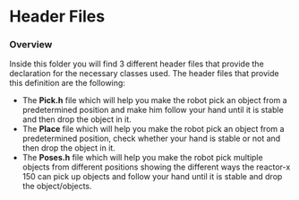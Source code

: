 
# Header Files
### Overview
Inside this folder you will find 3 different header files that provide the declaration for the necessary classes used. The header files that provide this definition are the following: 
- The **Pick.h** file which will help you make the robot pick an object from a predetermined position and make him follow your hand until it is stable and then drop the object in it. 
- The **Place** file which will help you make the robot pick an object from a predetermined position, check whether your hand is stable or not and then drop the object in it. 
- The **Poses.h** file which will help you make the robot pick multiple objects from different positions showing the different ways the reactor-x 150 can pick up objects and follow your hand until it is stable and drop the object/objects.
